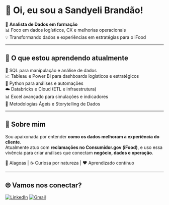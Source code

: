 # 👋 Oi, eu sou a Sandyeli Brandão!

🎯 **Analista de Dados em formação**  
📊 Foco em dados logísticos, CX e melhorias operacionais  
💡 Transformando dados e experiências em estratégias para o iFood  

---

## 🚀 O que estou aprendendo atualmente
🧠 SQL para manipulação e análise de dados  
📈 Tableau e Power BI para dashboards logísticos e estratégicos  
🐍 Python para análises e automações  
☁️ Databricks e Cloud (ETL e infraestrutura)  
📊 Excel avançado para simulações e indicadores  
🧩 Metodologias Ágeis e Storytelling de Dados  

---

## 💬 Sobre mim
Sou apaixonada por entender **como os dados melhoram a experiência do cliente**.  
Atualmente atuo com **reclamações no Consumidor.gov (iFood)**, e uso essa vivência para criar análises que conectam **negócio, dados e operação**.

📍 Alagoas | ☕ Curiosa por natureza | ❤️ Aprendizado contínuo

---

## 🌐 Vamos nos conectar?
[![LinkedIn](https://img.shields.io/badge/-LinkedIn-blue?logo=Linkedin&logoColor=white)](https://linkedin.com/in/SEU-LINK)
[![Gmail](https://img.shields.io/badge/-Email-red?logo=gmail&logoColor=white)](mailto:SEUEMAIL@gmail.com)
